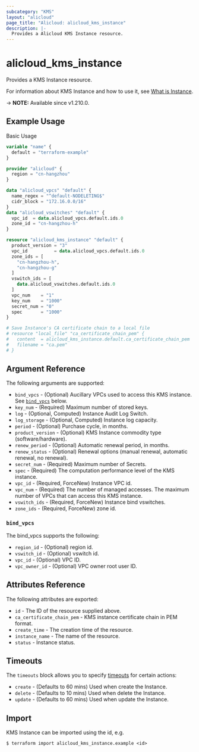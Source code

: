 ```yaml
---
subcategory: "KMS"
layout: "alicloud"
page_title: "Alicloud: alicloud_kms_instance"
description: |-
  Provides a Alicloud KMS Instance resource.
---
```


# alicloud_kms_instance

Provides a KMS Instance resource. 

For information about KMS Instance and how to use it, see [What is Instance](https://www.alibabacloud.com/help/zh/key-management-service/latest/kms-instance-management).

-> **NOTE:** Available since v1.210.0.

## Example Usage

Basic Usage

```terraform
variable "name" {
  default = "terraform-example"
}

provider "alicloud" {
  region = "cn-hangzhou"
}

data "alicloud_vpcs" "default" {
  name_regex = "^default-NODELETING$"
  cidr_block = "172.16.0.0/16"
}
data "alicloud_vswitches" "default" {
  vpc_id  = data.alicloud_vpcs.default.ids.0
  zone_id = "cn-hangzhou-h"
}

resource "alicloud_kms_instance" "default" {
  product_version = "3"
  vpc_id          = data.alicloud_vpcs.default.ids.0
  zone_ids = [
    "cn-hangzhou-h",
    "cn-hangzhou-g"
  ]
  vswitch_ids = [
    data.alicloud_vswitches.default.ids.0
  ]
  vpc_num    = "1"
  key_num    = "1000"
  secret_num = "0"
  spec       = "1000"
}

# Save Instance's CA certificate chain to a local file
# resource "local_file" "ca_certificate_chain_pem" {
#   content  = alicloud_kms_instance.default.ca_certificate_chain_pem
#   filename = "ca.pem"
# }
```

## Argument Reference

The following arguments are supported:
* `bind_vpcs` - (Optional) Aucillary VPCs used to access this KMS instance. See [`bind_vpcs`](#bind_vpcs) below.
* `key_num` - (Required) Maximum number of stored keys.
* `log` - (Optional, Computed) Instance Audit Log Switch.
* `log_storage` - (Optional, Computed) Instance log capacity.
* `period` - (Optional) Purchase cycle, in months.
* `product_version` - (Optional) KMS Instance commodity type (software/hardware).
* `renew_period` - (Optional) Automatic renewal period, in months.
* `renew_status` - (Optional) Renewal options (manual renewal, automatic renewal, no renewal).
* `secret_num` - (Required) Maximum number of Secrets.
* `spec` - (Required) The computation performance level of the KMS instance.
* `vpc_id` - (Required, ForceNew) Instance VPC id.
* `vpc_num` - (Required) The number of managed accesses. The maximum number of VPCs that can access this KMS instance.
* `vswitch_ids` - (Required, ForceNew) Instance bind vswitches.
* `zone_ids` - (Required, ForceNew) zone id.

### `bind_vpcs`

The bind_vpcs supports the following:
* `region_id` - (Optional) region id.
* `vswitch_id` - (Optional) vswitch id.
* `vpc_id` - (Optional) VPC ID.
* `vpc_owner_id` - (Optional) VPC owner root user ID.

## Attributes Reference

The following attributes are exported:
* `id` - The ID of the resource supplied above.
* `ca_certificate_chain_pem` - KMS instance certificate chain in PEM format.
* `create_time` - The creation time of the resource.
* `instance_name` - The name of the resource.
* `status` - Instance status.

## Timeouts

The `timeouts` block allows you to specify [timeouts](https://www.terraform.io/docs/configuration-0-11/resources.html#timeouts) for certain actions:
* `create` - (Defaults to 60 mins) Used when create the Instance.
* `delete` - (Defaults to 10 mins) Used when delete the Instance.
* `update` - (Defaults to 60 mins) Used when update the Instance.

## Import

KMS Instance can be imported using the id, e.g.

```shell
$ terraform import alicloud_kms_instance.example <id>
```